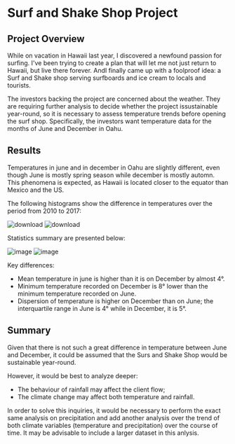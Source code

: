# Surf and Shake Shop Project


## Project Overview

While on vacation in Hawaii last year, I discovered a newfound passion for surfing. I've been trying to create a plan that will let me not just return to Hawaii, but live there forever. AndI finally came up with a foolproof idea: a Surf and Shake shop serving surfboards and ice cream to locals and tourists.

The investors backing the project are concerned about the weather. They are requiring further analysis to decide whether the project issustainable year-round, so it is necessary to assess temperature trends before opening the surf shop. Specifically, the investors want temperature data for the months of June and December in Oahu.


## Results

Temperatures in june and in december in Oahu are slightly different, even though June is mostly spring season while december is mostly automn. This phenomena is expected, as Hawaii is located closer to the equator than Mexico and the US.

The following histograms show the difference in temperatures over the period from 2010 to 2017:

![download](https://user-images.githubusercontent.com/113773420/230500242-7588968b-4d2e-4061-a66b-72c6936700a3.png) ![download](https://user-images.githubusercontent.com/113773420/230500260-e4b478f3-6e5a-49af-991b-ca2b9f0d648e.png)

Statistics summary are presented below:

![image](https://user-images.githubusercontent.com/113773420/230501308-81627a74-7eec-4c39-b368-9700be1ed81b.png) ![image](https://user-images.githubusercontent.com/113773420/230501401-425948e2-450d-49a9-b734-a3af31ac9fcd.png)

Key differences:
* Mean temperature in june is higher than it is on December by almost 4°.
* Minimum temperature recorded on December is 8° lower than the minimum temperature recorded on June.
* Dispersion of temperature is higher on December than on June; the interquartile range in June is 4° while in December, it is 5°.


## Summary

Given that there is not such a great difference in temperature between June and December, it could be assumed that the Surs and Shake Shop would be sustainable year-round.

However, it would be best to analyze deeper:
* The behaviour of rainfall may affect the client flow;
* The climate change may affect both temperature and rainfall.

In order to solve this inquiries, it would be necessary to perform the exact same analysis on precipitation and add another analysis over the trend of both climate variables (temperature and precipitation) over the course of time. It may be advisable to include a larger dataset in this anlysis.
